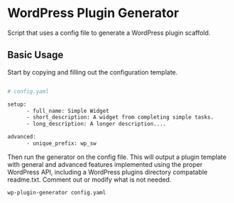 WordPress Plugin Generator
===================

Script that uses a config file to generate a WordPress plugin scaffold.


## Basic Usage

Start by copying and filling out the configuration template.

```bash

# config.yaml

setup:
      - full_name: Simple Widget
      - short_description: A widget from completing simple tasks.
      - long_description: A longer description....

advanced:
      - unique_prefix: wp_sw

```

Then run the generator on the config file. This will output a plugin template with general and advanced features implemented using the proper WordPress API, including a WordPress plugins directory compatable readme.txt. Comment out or modify what is not needed.

```bash
wp-plugin-generator config.yaml
```


